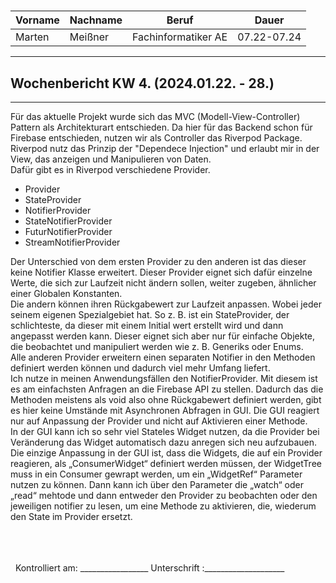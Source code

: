 #

| Vorname | Nachname | Beruf               | Dauer       |
| ------- | -------- | ------------------- | ----------- |
| Marten  | Meißner  | Fachinformatiker AE | 07.22-07.24 |
---

## Wochenbericht KW 4.  (2024.01.22. - 28.)

---

Für das aktuelle Projekt wurde sich das MVC (Modell-View-Controller) Pattern als Architekturart entschieden. Da hier für das Backend schon für Firebase entschieden, nutzen wir als Controller das Riverpod Package. Riverpod nutz das Prinzip der "Dependece Injection" und erlaubt mir in der View, das anzeigen und Manipulieren von Daten.      
Dafür gibt es in Riverpod verschiedene Provider.

- Provider
- StateProvider
- NotifierProvider
- StateNotifierProvider
- FuturNotifierProvider
- StreamNotifierProvider

Der Unterschied von dem ersten Provider zu den anderen ist das dieser keine Notifier Klasse erweitert.
Dieser Provider eignet sich dafür einzelne Werte, die sich zur Laufzeit nicht ändern sollen, weiter zugeben, ähnlicher einer Globalen Konstanten.       
Die andern können ihren Rückgabewert zur Laufzeit anpassen. Wobei jeder seinem eigenen Spezialgebiet hat.
So z. B. ist ein StateProvider, der schlichteste, da dieser mit einem Initial wert erstellt wird und dann angepasst werden kann. Dieser eignet sich aber nur für einfache Objekte, die beobachtet und manipuliert werden wie z. B. Generiks oder Enums.     
Alle anderen Provider erweitern einen separaten Notifier in den Methoden definiert werden können und dadurch viel mehr Umfang liefert.      
Ich nutze in meinen Anwendungsfällen den NotifierProvider. Mit diesem ist es am einfachsten Anfragen an die Firebase API zu stellen.
Dadurch das die Methoden meistens als void also ohne Rückgabewert definiert werden, gibt es hier keine Umstände mit Asynchronen Abfragen in GUI. Die GUI reagiert nur auf Anpassung der Provider und nicht auf Aktivieren einer Methode.        
In der GUI kann ich so sehr viel Stateles Widget nutzen, da die Provider bei Veränderung das Widget automatisch dazu anregen sich neu aufzubauen.
Die einzige Anpassung in der GUI ist, dass die Widgets, die auf ein Provider reagieren, als „ConsumerWidget“ definiert werden müssen, der WidgetTree muss in ein Consumer gewrapt werden, um ein „WidgetRef“ Parameter nutzen zu können. Dann kann ich über den Parameter die „watch“ oder „read“ mehtode und dann entweder den Provider zu beobachten oder den jeweiligen notifier zu lesen, um eine Methode zu aktivieren, die, wiederum den State im Provider ersetzt.       

&nbsp;
\
\
\
&nbsp;
Kontrolliert am: _________________ Unterschrift  :____________________
